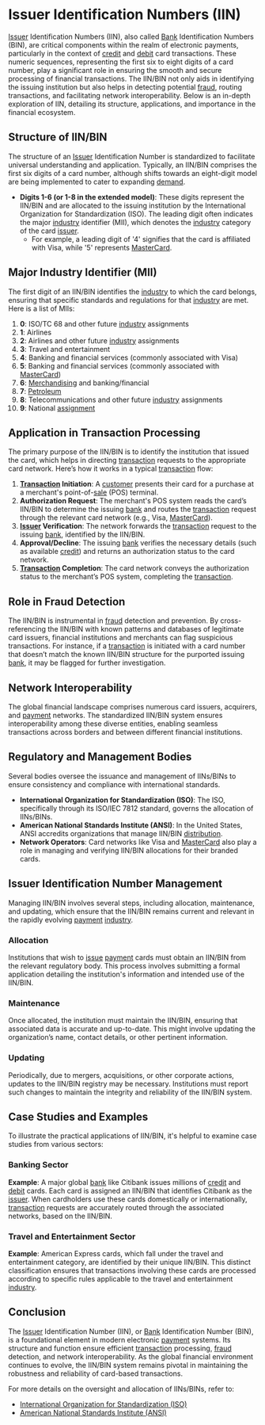 # Issuer Identification Numbers (IIN)

[Issuer](../i/issuer.md) Identification Numbers (IIN), also called [Bank](../b/bank.md) Identification Numbers (BIN), are critical components within the realm of electronic payments, particularly in the context of [credit](../c/credit.md) and [debit](../d/debit.md) card transactions. These numeric sequences, representing the first six to eight digits of a card number, play a significant role in ensuring the smooth and secure processing of financial transactions. The IIN/BIN not only aids in identifying the issuing institution but also helps in detecting potential [fraud](../f/fraud.md), routing transactions, and facilitating network interoperability. Below is an in-depth exploration of IIN, detailing its structure, applications, and importance in the financial ecosystem.

## Structure of IIN/BIN

The structure of an [Issuer](../i/issuer.md) Identification Number is standardized to facilitate universal understanding and application. Typically, an IIN/BIN comprises the first six digits of a card number, although shifts towards an eight-digit model are being implemented to cater to expanding [demand](../d/demand.md).

- **Digits 1-6 (or 1-8 in the extended model)**: These digits represent the IIN/BIN and are allocated to the issuing institution by the International Organization for Standardization (ISO). The leading digit often indicates the major [industry](../i/industry.md) identifier (MII), which denotes the [industry](../i/industry.md) category of the card [issuer](../i/issuer.md).
    - For example, a leading digit of '4' signifies that the card is affiliated with Visa, while '5' represents [MasterCard](../m/mastercard.md).

## Major Industry Identifier (MII)

The first digit of an IIN/BIN identifies the [industry](../i/industry.md) to which the card belongs, ensuring that specific standards and regulations for that [industry](../i/industry.md) are met. Here is a list of MIIs:

1. **0**: ISO/TC 68 and other future [industry](../i/industry.md) assignments
2. **1**: Airlines
3. **2**: Airlines and other future [industry](../i/industry.md) assignments
4. **3**: Travel and entertainment
5. **4**: Banking and financial services (commonly associated with Visa)
6. **5**: Banking and financial services (commonly associated with [MasterCard](../m/mastercard.md))
7. **6**: [Merchandising](../m/merchandising.md) and banking/financial
8. **7**: [Petroleum](../p/petroleum.md)
9. **8**: Telecommunications and other future [industry](../i/industry.md) assignments
10. **9**: National [assignment](../a/assignment.md)

## Application in Transaction Processing

The primary purpose of the IIN/BIN is to identify the institution that issued the card, which helps in directing [transaction](../t/transaction.md) requests to the appropriate card network. Here’s how it works in a typical [transaction](../t/transaction.md) flow:

1. **[Transaction](../t/transaction.md) Initiation**: A [customer](../c/customer.md) presents their card for a purchase at a merchant's point-of-[sale](../s/sale.md) (POS) terminal.
2. **Authorization Request**: The merchant's POS system reads the card’s IIN/BIN to determine the issuing [bank](../b/bank.md) and routes the [transaction](../t/transaction.md) request through the relevant card network (e.g., Visa, [MasterCard](../m/mastercard.md)).
3. **[Issuer](../i/issuer.md) Verification**: The network forwards the [transaction](../t/transaction.md) request to the issuing [bank](../b/bank.md), identified by the IIN/BIN.
4. **Approval/Decline**: The issuing [bank](../b/bank.md) verifies the necessary details (such as available [credit](../c/credit.md)) and returns an authorization status to the card network.
5. **[Transaction](../t/transaction.md) Completion**: The card network conveys the authorization status to the merchant’s POS system, completing the [transaction](../t/transaction.md).

## Role in Fraud Detection

The IIN/BIN is instrumental in [fraud](../f/fraud.md) detection and prevention. By cross-referencing the IIN/BIN with known patterns and databases of legitimate card issuers, financial institutions and merchants can flag suspicious transactions. For instance, if a [transaction](../t/transaction.md) is initiated with a card number that doesn’t match the known IIN/BIN structure for the purported issuing [bank](../b/bank.md), it may be flagged for further investigation.

## Network Interoperability

The global financial landscape comprises numerous card issuers, acquirers, and [payment](../p/payment.md) networks. The standardized IIN/BIN system ensures interoperability among these diverse entities, enabling seamless transactions across borders and between different financial institutions.

## Regulatory and Management Bodies

Several bodies oversee the issuance and management of IINs/BINs to ensure consistency and compliance with international standards.

- **International Organization for Standardization (ISO)**: The ISO, specifically through its ISO/IEC 7812 standard, governs the allocation of IINs/BINs.
- **American National Standards Institute (ANSI)**: In the United States, ANSI accredits organizations that manage IIN/BIN [distribution](../d/distribution.md).
- **Network Operators**: Card networks like Visa and [MasterCard](../m/mastercard.md) also play a role in managing and verifying IIN/BIN allocations for their branded cards.

## Issuer Identification Number Management

Managing IIN/BIN involves several steps, including allocation, maintenance, and updating, which ensure that the IIN/BIN remains current and relevant in the rapidly evolving [payment](../p/payment.md) [industry](../i/industry.md).

### Allocation

Institutions that wish to [issue](../i/issue.md) [payment](../p/payment.md) cards must obtain an IIN/BIN from the relevant regulatory body. This process involves submitting a formal application detailing the institution's information and intended use of the IIN/BIN.

### Maintenance

Once allocated, the institution must maintain the IIN/BIN, ensuring that associated data is accurate and up-to-date. This might involve updating the organization’s name, contact details, or other pertinent information.

### Updating

Periodically, due to mergers, acquisitions, or other corporate actions, updates to the IIN/BIN registry may be necessary. Institutions must report such changes to maintain the integrity and reliability of the IIN/BIN system.

## Case Studies and Examples

To illustrate the practical applications of IIN/BIN, it's helpful to examine case studies from various sectors:

### Banking Sector

**Example**: A major global [bank](../b/bank.md) like Citibank issues millions of [credit](../c/credit.md) and [debit](../d/debit.md) cards. Each card is assigned an IIN/BIN that identifies Citibank as the [issuer](../i/issuer.md). When cardholders use these cards domestically or internationally, [transaction](../t/transaction.md) requests are accurately routed through the associated networks, based on the IIN/BIN.

### Travel and Entertainment Sector

**Example**: American Express cards, which fall under the travel and entertainment category, are identified by their unique IIN/BIN. This distinct classification ensures that transactions involving these cards are processed according to specific rules applicable to the travel and entertainment [industry](../i/industry.md).

## Conclusion

The [Issuer](../i/issuer.md) Identification Number (IIN), or [Bank](../b/bank.md) Identification Number (BIN), is a foundational element in modern electronic [payment](../p/payment.md) systems. Its structure and function ensure efficient [transaction](../t/transaction.md) processing, [fraud](../f/fraud.md) detection, and network interoperability. As the global financial environment continues to evolve, the IIN/BIN system remains pivotal in maintaining the robustness and reliability of card-based transactions.

For more details on the oversight and allocation of IINs/BINs, refer to:
- [International Organization for Standardization (ISO)](https://www.iso.org)
- [American National Standards Institute (ANSI)](https://www.ansi.org)